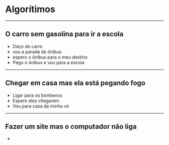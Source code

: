 # Algorítimos
---
## O carro sem gasolina para ir a escola
- Deço do carro
- vou a parada de ônibus
- espero o ônibus para o meu destino
- Pego o ônibus e vou para a escola
---
## Chegar em casa mas ela está pegando fogo
- Ligar para os bomberos
- Espero eles chegarem
- Vou para casa da minha vó
---
## Fazer um site mas o computador não liga
- 
